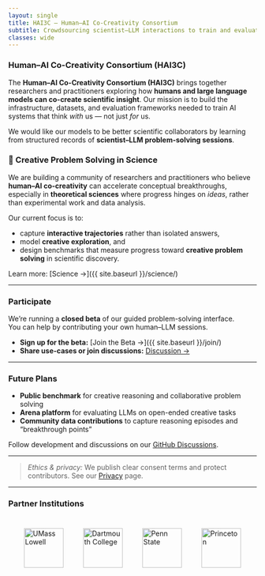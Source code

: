 ```yaml
---
layout: single
title: HAI3C — Human–AI Co-Creativity Consortium
subtitle: Crowdsourcing scientist–LLM interactions to train and evaluate creative reasoning
classes: wide
---
```


### Human–AI Co-Creativity Consortium (HAI3C)

The **Human–AI Co-Creativity Consortium (HAI3C)** brings together researchers and practitioners exploring how **humans and large language models can co-create scientific insight**.  Our mission is to build the infrastructure, datasets, and evaluation frameworks needed to train AI systems that think *with* us — not just *for* us. 

We would like our models to be better scientific collaborators by learning from structured records of **scientist–LLM problem-solving sessions**.

### 🧠 Creative Problem Solving in Science

We are building a community of researchers and practitioners who believe **human–AI co-creativity** can accelerate conceptual breakthroughs, especially in **theoretical sciences** where progress hinges on *ideas*, rather than experimental work and data analysis.

Our current focus is to:

- capture **interactive trajectories** rather than isolated answers,  
- model **creative exploration**, and  
- design benchmarks that measure progress toward **creative problem solving** in scientific discovery.

Learn more: [Science →]({{ site.baseurl }}/science/)

---

### Participate

We’re running a **closed beta** of our guided problem-solving interface.  
You can help by contributing your own human–LLM sessions.

- **Sign up for the beta:** [Join the Beta →]({{ site.baseurl }}/join/)  
- **Share use-cases or join discussions:** [Discussion →](https://github.com/text-machine-lab/hai3c/discussions)  

---

### Future Plans

- **Public benchmark** for creative reasoning and collaborative problem solving  
- **Arena platform** for evaluating LLMs on open-ended creative tasks  
- **Community data contributions** to capture reasoning episodes and “breakthrough points”  

Follow development and discussions on our [GitHub Discussions](https://github.com/text-machine-lab/hai3c/discussions).

---

> *Ethics & privacy:* We publish clear consent terms and protect contributors. See our [Privacy](/privacy/) page.


---

### Partner Institutions

<div style="display: flex; flex-wrap: wrap; align-items: center; justify-content: center; gap: 40px; margin: 40px 0;">
  <img src="{{ site.baseurl }}/assets/images/umass-lowell-logo.png" alt="UMass Lowell" style="height: 80px;">
  <img src="{{ site.baseurl }}/assets/images/dartmouth-logo.png" alt="Dartmouth College" style="height: 80px;">
  <img src="{{ site.baseurl }}/assets/images/penn-state-logo.png" alt="Penn State" style="height: 80px;">
  <img src="{{ site.baseurl }}/assets/images/princeton-logo.png" alt="Princeton" style="height: 80px;">
</div>
